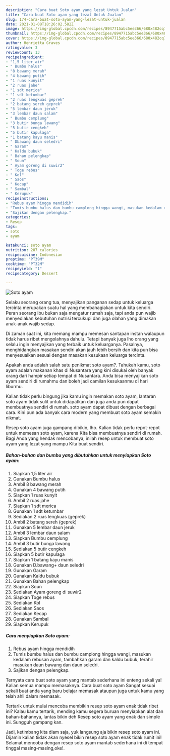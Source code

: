 ```yaml
---
description: "Cara buat Soto ayam yang lezat Untuk Jualan"
title: "Cara buat Soto ayam yang lezat Untuk Jualan"
slug: 174-cara-buat-soto-ayam-yang-lezat-untuk-jualan
date: 2021-01-08T18:26:02.582Z
image: https://img-global.cpcdn.com/recipes/8947715abc5ee366/680x482cq70/soto-ayam-foto-resep-utama.jpg
thumbnail: https://img-global.cpcdn.com/recipes/8947715abc5ee366/680x482cq70/soto-ayam-foto-resep-utama.jpg
cover: https://img-global.cpcdn.com/recipes/8947715abc5ee366/680x482cq70/soto-ayam-foto-resep-utama.jpg
author: Henrietta Graves
ratingvalue: 3
reviewcount: 13
recipeingredient:
- "1,5 liter air"
- " Bumbu halus"
- "8 bawang merah"
- "4 bawang putih"
- "1 ruas kunyit"
- "2 ruas jahe"
- "1 sdt merica"
- "1 sdt ketumbar"
- "2 ruas lengkuas geprek"
- "2 batang sereh geprek"
- "5 lembar daun jeruk"
- "3 lembar daun salam"
- " Bumbu cemplung"
- "3 butir bunga lawang"
- "5 butir cengkeh"
- "5 butir kapulaga"
- "1 batang kayu manis"
- " Dbawang daun seledri"
- " Garam"
- " Kaldu bubuk"
- " Bahan pelengkap"
- " Soun"
- " Ayam goreng di suwir2"
- " Toge rebus"
- " Kol"
- " Saos"
- " Kecap"
- " Sambal"
- " Kerupuk"
recipeinstructions:
- "Rebus ayam hingga mendidih"
- "Tumis bumbu halus dan bumbu camplong hingga wangi, masukan kedalam rebusan ayam, tambahkan garam dan kaldu bubuk, terahir masukan daun bawang dan daun seledri."
- "Sajikan dengan pelengkap."
categories:
- Resep
tags:
- soto
- ayam

katakunci: soto ayam 
nutrition: 287 calories
recipecuisine: Indonesian
preptime: "PT39M"
cooktime: "PT32M"
recipeyield: "1"
recipecategory: Dessert

---
```



![Soto ayam](https://img-global.cpcdn.com/recipes/8947715abc5ee366/680x482cq70/soto-ayam-foto-resep-utama.jpg)

Selaku seorang orang tua, menyajikan panganan sedap untuk keluarga tercinta merupakan suatu hal yang membahagiakan untuk kita sendiri. Peran seorang ibu bukan saja mengatur rumah saja, tapi anda pun wajib menyediakan kebutuhan nutrisi tercukupi dan juga olahan yang dimakan anak-anak wajib sedap.

Di zaman  saat ini, kita memang mampu memesan santapan instan walaupun tidak harus ribet mengolahnya dahulu. Tetapi banyak juga lho orang yang selalu ingin menyajikan yang terbaik untuk keluarganya. Pasalnya, menghidangkan masakan sendiri akan jauh lebih bersih dan kita pun bisa menyesuaikan sesuai dengan masakan kesukaan keluarga tercinta. 



Apakah anda adalah salah satu penikmat soto ayam?. Tahukah kamu, soto ayam adalah makanan khas di Nusantara yang kini disukai oleh banyak orang dari hampir setiap tempat di Nusantara. Anda bisa menyajikan soto ayam sendiri di rumahmu dan boleh jadi camilan kesukaanmu di hari liburmu.

Kalian tidak perlu bingung jika kamu ingin memakan soto ayam, lantaran soto ayam tidak sulit untuk didapatkan dan juga anda pun dapat membuatnya sendiri di rumah. soto ayam dapat dibuat dengan berbagai cara. Kini pun ada banyak cara modern yang membuat soto ayam semakin nikmat.

Resep soto ayam juga gampang dibikin, lho. Kalian tidak perlu repot-repot untuk memesan soto ayam, karena Kita bisa membuatnya sendiri di rumah. Bagi Anda yang hendak mencobanya, inilah resep untuk membuat soto ayam yang lezat yang mampu Kita buat sendiri.

<!--inarticleads1-->

##### Bahan-bahan dan bumbu yang dibutuhkan untuk menyiapkan Soto ayam:

1. Siapkan 1,5 liter air
1. Gunakan  Bumbu halus
1. Ambil 8 bawang merah
1. Gunakan 4 bawang putih
1. Siapkan 1 ruas kunyit
1. Ambil 2 ruas jahe
1. Siapkan 1 sdt merica
1. Gunakan 1 sdt ketumbar
1. Sediakan 2 ruas lengkuas (geprek)
1. Ambil 2 batang sereh (geprek)
1. Gunakan 5 lembar daun jeruk
1. Ambil 3 lembar daun salam
1. Siapkan  Bumbu cemplung
1. Ambil 3 butir bunga lawang
1. Sediakan 5 butir cengkeh
1. Siapkan 5 butir kapulaga
1. Siapkan 1 batang kayu manis
1. Gunakan  D.bawang+ daun seledri
1. Gunakan  Garam
1. Gunakan  Kaldu bubuk
1. Gunakan  Bahan pelengkap
1. Siapkan  Soun
1. Sediakan  Ayam goreng di suwir2
1. Siapkan  Toge rebus
1. Sediakan  Kol
1. Sediakan  Saos
1. Sediakan  Kecap
1. Gunakan  Sambal
1. Siapkan  Kerupuk




<!--inarticleads2-->

##### Cara menyiapkan Soto ayam:

1. Rebus ayam hingga mendidih
1. Tumis bumbu halus dan bumbu camplong hingga wangi, masukan kedalam rebusan ayam, tambahkan garam dan kaldu bubuk, terahir masukan daun bawang dan daun seledri.
1. Sajikan dengan pelengkap.




Ternyata cara buat soto ayam yang mantab sederhana ini enteng sekali ya! Kalian semua mampu memasaknya. Cara buat soto ayam Sangat sesuai sekali buat anda yang baru belajar memasak ataupun juga untuk kamu yang telah ahli dalam memasak.

Tertarik untuk mulai mencoba membikin resep soto ayam enak tidak ribet ini? Kalau kamu tertarik, mending kamu segera buruan menyiapkan alat dan bahan-bahannya, lantas bikin deh Resep soto ayam yang enak dan simple ini. Sungguh gampang kan. 

Jadi, ketimbang kita diam saja, yuk langsung aja bikin resep soto ayam ini. Dijamin kalian tiidak akan nyesel bikin resep soto ayam enak tidak rumit ini! Selamat mencoba dengan resep soto ayam mantab sederhana ini di tempat tinggal masing-masing,oke!.

